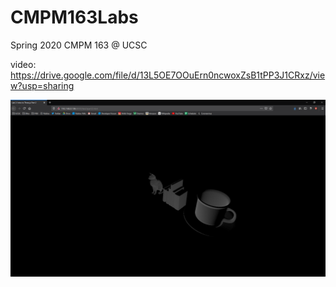 # CMPM163Labs
Spring 2020 CMPM 163 @ UCSC

video: https://drive.google.com/file/d/13L5OE7OOuErn0ncwoxZsB1tPP3J1CRxz/view?usp=sharing

![](images/screenshot.PNG)